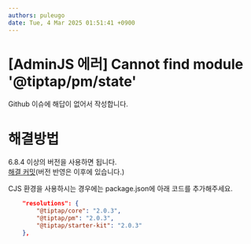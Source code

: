 ```yaml
---
authors: puleugo
date: Tue, 4 Mar 2025 01:51:41 +0900
---
```


# [AdminJS 에러] Cannot find module '@tiptap/pm/state'

Github 이슈에 해답이 없어서 작성합니다.

# 해결방법

6.8.4 이상의 버전을 사용하면 됩니다.  
[해결 커밋](https://github.com/SoftwareBrothers/adminjs/commit/149ad304dbc6c1f39b4e8054b55d139ca7dde5e1)(버전 반영은 이후에 있습니다.)

CJS 환경을 사용하시는 경우에는 package.json에 아래 코드를 추가해주세요.

```json
    "resolutions": {
        "@tiptap/core": "2.0.3",
        "@tiptap/pm": "2.0.3",
        "@tiptap/starter-kit": "2.0.3"
    },
```

